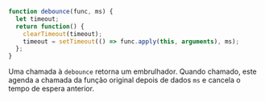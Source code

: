 ```js demo
function debounce(func, ms) {
  let timeout;
  return function() {
    clearTimeout(timeout);
    timeout = setTimeout(() => func.apply(this, arguments), ms);
  };
}

```

Uma chamada à `debounce` retorna um embrulhador. Quando chamado, este agenda a chamada da função original depois de dados `ms` e cancela o tempo de espera anterior.
